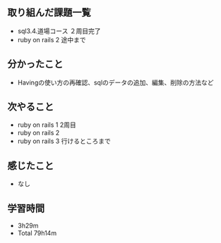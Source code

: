 ## 取り組んだ課題一覧
- sql3.4.道場コース ２周目完了
- ruby on rails 2 途中まで
## 分かったこと
- Havingの使い方の再確認、sqlのデータの追加、編集、削除の方法など
## 次やること
- ruby on rails 1 2周目
- ruby on rails 2
- ruby on rails 3 行けるところまで
## 感じたこと
- なし
## 学習時間
- 3h29m
- Total 79h14m
